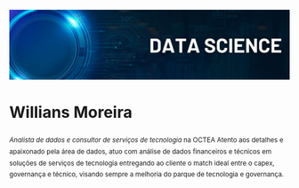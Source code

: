 <p align="center">
<img src="Banner.png" >
</p>

# Willians Moreira
<sub>*Analista de dados e consultor de serviços de tecnologia* na OCTEA
Atento aos detalhes e apaixonado pela área de dados, atuo com análise de dados financeiros e técnicos em soluções de serviços de tecnologia entregando ao cliente o match ideal entre o capex, governança e técnico, visando sempre a melhoria do parque de tecnologia e governança.
